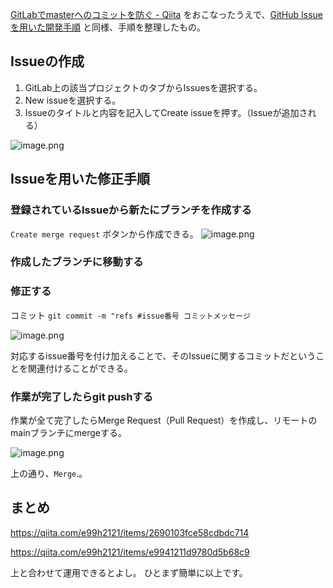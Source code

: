 [GitLabでmasterへのコミットを防ぐ - Qiita](https://qiita.com/no-use-kuro/items/810895688d508f699ae9) をおこなったうえで、[GitHub Issueを用いた開発手順](https://zenn.dev/ogakuzuko/articles/2250f7c7331106) と同様、手順を整理したもの。

## Issueの作成
1. GitLab上の該当プロジェクトのタブからIssuesを選択する。
2. New issueを選択する。
3. Issueのタイトルと内容を記入してCreate issueを押す。（Issueが追加される）

![image.png](https://qiita-image-store.s3.ap-northeast-1.amazonaws.com/0/93824/270c719a-4cc1-2d2f-78af-979407ca1515.png)


## Issueを用いた修正手順

### 登録されているIssueから新たにブランチを作成する

`Create merge request` ボタンから作成できる。
![image.png](https://qiita-image-store.s3.ap-northeast-1.amazonaws.com/0/93824/11d33b5f-6738-cc25-906e-310da160fa8c.png)

### 作成したブランチに移動する

### 修正する

コミット `git commit -m "refs #issue番号 コミットメッセージ `

![image.png](https://qiita-image-store.s3.ap-northeast-1.amazonaws.com/0/93824/8c3627ce-46b7-7099-6364-94c7d2d6b534.png)

対応するissue番号を付け加えることで、そのIssueに関するコミットだということを関連付けることができる。

### 作業が完了したらgit pushする

作業が全て完了したらMerge Request（Pull Request）を作成し、リモートのmainブランチにmergeする。

![image.png](https://qiita-image-store.s3.ap-northeast-1.amazonaws.com/0/93824/d1356102-fb1e-c901-a4f6-3e85756066db.png)

上の通り、`Merge`.。


## まとめ

https://qiita.com/e99h2121/items/2690103fce58cdbdc714

https://qiita.com/e99h2121/items/e9941211d9780d5b68c9


上と合わせて運用できるとよし。
ひとまず簡単に以上です。
